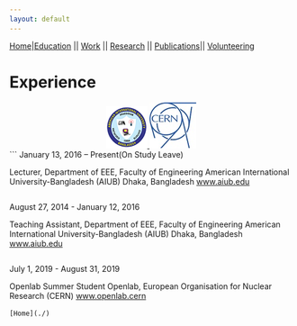 ```yaml
---
layout: default
---
```


[Home](./)|[Education](./education.html) || [Work](./experience.html) || [Research](./projects.html) || [Publications](./publications.html)|| [Volunteering](./volunteering.html)

# Experience
<center>
<a href="https://www.aiub.edu/">
  <img src="/assets/img/AIUB_whole_logo.png" alt="AIUB">
</a>
<a href="https://home.cern/">
  <img src="/assets/img/cern.jpg" alt="CERN">
</a>
</center>
```
January 13, 2016 – Present(On Study Leave)

Lecturer, Department of EEE, 
Faculty of Engineering
American International University-Bangladesh (AIUB)
Dhaka, Bangladesh
www.aiub.edu
```
```
August 27, 2014 - January 12, 2016

Teaching Assistant, Department of EEE, 
Faculty of Engineering
American International University-Bangladesh (AIUB)
Dhaka, Bangladesh
www.aiub.edu
```
```
July 1, 2019 - August 31, 2019

Openlab Summer Student
Openlab, 
European Organisation for Nuclear Research (CERN) 
www.openlab.cern

```
[Home](./)
